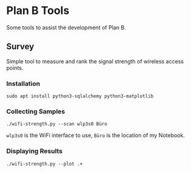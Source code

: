 # Plan B Tools #

Some tools to assist the development of Plan B.

## Survey ##
Simple tool to measure and rank the signal strength of wireless access points.

### Installation ###
```
sudo apt install python3-sqlalchemy python3-matplotlib
```

### Collecting Samples ###
```
./wifi-strength.py --scan wlp3s0 Büro
```

`wlp3s0` is the WiFi interface to use, `Büro` is the location of my Notebook.


### Displaying Results ###
```
./wifi-strength.py --plot .+
```
